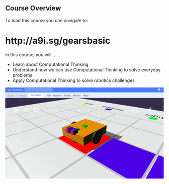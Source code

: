 Course Overview
---

To load this course you can navigate to:

<h1>http://a9i.sg/gearsbasic</h1>

In this course, you will...

* Learn about Computational Thinking
* Understand how we can use Computational Thinking to solve everyday problems
* Apply Computational Thinking to solve robotics challenges

![](images/gearsbot.webp)
